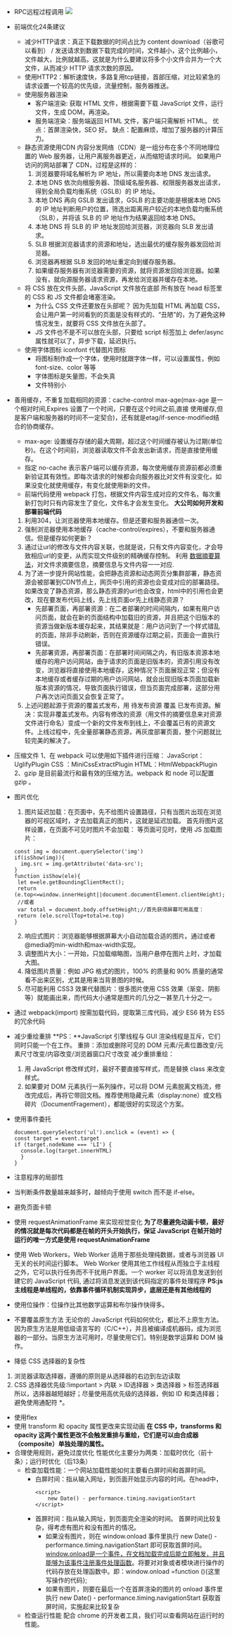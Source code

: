 - RPC远程过程调用
  ![](https://www.zhihu.com/question/25536695)
- 前端优化24条建议
  - 减少HTTP请求：真正下载数据的时间占比为 content download（谷歌可以看到） / 发送请求到数据下载完成的时间，文件越小，这个比例越小，文件越大，比例就越高。这就是为什么要建议将多个小文件合并为一个大文件，从而减少 HTTP 请求次数的原因。
  - 使用HTTP2：解析速度快，多路复用tcp链接，首部压缩，对比较紧急的请求设置一个较高的优先级，流量控制，服务器推送。
  - 使用服务器渲染
    - 客户端渲染: 获取 HTML 文件，根据需要下载 JavaScript 文件，运行文件，生成 DOM，再渲染。
    - 服务端渲染：服务端返回 HTML 文件，客户端只需解析 HTML。
    优点：首屏渲染快，SEO 好。
    缺点：配置麻烦，增加了服务器的计算压力。
  - 静态资源使用CDN
    内容分发网络（CDN）是一组分布在多个不同地理位置的 Web 服务器，让用户离服务器更近，从而缩短请求时间。
    如果用户访问的网站部署了 CDN，过程是这样的：
    1. 浏览器要将域名解析为 IP 地址，所以需要向本地 DNS 发出请求。
    2. 本地 DNS 依次向根服务器、顶级域名服务器、权限服务器发出请求，得到全局负载均衡系统（GSLB）的 IP 地址。
    3. 本地 DNS 再向 GSLB 发出请求，GSLB 的主要功能是根据本地 DNS 的 IP 地址判断用户的位置，筛选出距离用户较近的本地负载均衡系统（SLB），并将该 SLB 的 IP 地址作为结果返回给本地 DNS。
    4. 本地 DNS 将 SLB 的 IP 地址发回给浏览器，浏览器向 SLB 发出请求。
    5. SLB 根据浏览器请求的资源和地址，选出最优的缓存服务器发回给浏览器。
    6. 浏览器再根据 SLB 发回的地址重定向到缓存服务器。
    7. 如果缓存服务器有浏览器需要的资源，就将资源发回给浏览器。如果没有，就向源服务器请求资源，再发给浏览器并缓存在本地。
  - 将 CSS 放在文件头部，JavaScript 文件放在底部
    所有放在 head 标签里的 CSS 和 JS 文件都会堵塞渲染。
    - 为什么 CSS 文件还要放在头部呢？
    因为先加载 HTML 再加载 CSS，会让用户第一时间看到的页面是没有样式的、“丑陋”的，为了避免这种情况发生，就要将 CSS 文件放在头部了。
    - JS 文件也不是不可以放在头部，只要给 script 标签加上 defer/async 属性就可以了，异步下载，延迟执行。
  -  使用字体图标 iconfont 代替图片图标
     - 将图标制作成一个字体，使用时就跟字体一样，可以设置属性，例如 font-size、color 等等
     - 字体图标是矢量图，不会失真
     - 文件特别小
- 善用缓存，不重复加载相同的资源：cache-control max-age(max-age 是一个相对时间,Expires 设置了一个时间，只要在这个时间之前,直接 使用缓存,但是客户端和服务器的时间不一定契合)，还有就是etag/if-sence-modified结合的协商缓存。
   - max-age: 设置缓存存储的最大周期，超过这个时间缓存被认为过期(单位秒)。在这个时间前，浏览器读取文件不会发出新请求，而是直接使用缓存。
   - 指定 no-cache 表示客户端可以缓存资源，每次使用缓存资源前都必须重新验证其有效性。即每次请求的时候都会向服务器比对文件有没变化，如果没变化就使用缓存，有变化就使用新的文件。
   - 前端代码使用 webpack 打包，根据文件内容生成对应的文件名，每次重新打包时只有内容发生了变化，文件名才会发生变化。
  **大公司如何开发和部署前端代码**
  1. 利用304，让浏览器使用本地缓存。但是还要和服务器通信一次。
  2. 强制浏览器使用本地缓存（cache-control/expires），不要和服务器通信。但是缓存如何更新？
  3. 通过让url的修改与文件内容关联，也就是说，只有文件内容变化，才会导致相应url的变更，从而实现文件级别的精确缓存控制。
     利用 <u>数据摘要算法</u>，对文件求摘要信息，摘要信息与文件内容一一对应.
  4. 为了进一步提升网站性能，会把静态资源和动态网页分集群部署，静态资源会被部署到CDN节点上，网页中引用的资源也会变成对应的部署路径。如果改变了静态资源，那么静态资源的url也会改变，html中的引用也会更改，现在要发布代码上线，先上线页面or先上线静态资源？
     - 先部署页面，再部署资源：在二者部署的时间间隔内，如果有用户访问页面，就会在新的页面结构中加载旧的资源，并且把这个旧版本的资源当做新版本缓存起来，其结果就是：用户访问到了一个样式错乱的页面，除非手动刷新，否则在资源缓存过期之前，页面会一直执行错误。
     - 先部署资源，再部署页面：在部署时间间隔之内，有旧版本资源本地缓存的用户访问网站，由于请求的页面是旧版本的，资源引用没有改变，浏览器将直接使用本地缓存，这种情况下页面展现正常；但没有本地缓存或者缓存过期的用户访问网站，就会出现旧版本页面加载新版本资源的情况，导致页面执行错误，但当页面完成部署，这部分用户再次访问页面又会恢复正常了。
  5. 上述问题起源于资源的覆盖式发布，用 待发布资源 覆盖 已发布资源。解决：实现非覆盖式发布。内容有修改的资源（用文件的摘要信息来对资源文件进行命名）变成一个新的文件发布到线上，不会覆盖已有的资源文件。上线过程中，先全量部署静态资源，再灰度部署页面，整个问题就比较完美的解决了。
- 压缩文件
  1、在 webpack 可以使用如下插件进行压缩：
  JavaScript：UglifyPlugin
  CSS ：MiniCssExtractPlugin
  HTML：HtmlWebpackPlugin
  2、gzip 是目前最流行和最有效的压缩方法。webpack 和 node 可以配置 gzip 。
- 图片优化
  1. 图片延迟加载：在页面中，先不给图片设置路径，只有当图片出现在浏览器的可视区域时，才去加载真正的图片，这就是延迟加载。
   首先将图片这样设置，在页面不可见时图片不会加载：<img data-src="https://avatars0.githubusercontent.com/u/22117876?s=460&u=7bd8f32788df6988833da6bd155c3cfbebc68006&v=4">
   等页面可见时，使用 JS 加载图片：
   ```
   const img = document.querySelector('img')
   if(isShow(img)){
     img.src = img.getAttribute('data-src');
   }
  function isShow(ele){
    let e=ele.getBoundingClientRect();
    return (e.top<=window.innerHeight||document.documentElement.clientHeight);
    //或者
    var total = document.body.offsetHeight;//首先获得屏幕可用高度：
    return (ele.scrollTop+total>e.top)
  }
   ```
  2. 响应式图片：浏览器能够根据屏幕大小自动加载合适的图片。通过<picture>或者@media的min-width和max-width实现。
  3. 调整图片大小：一开始，只加载缩略图，当用户悬停在图片上时，才加载大图。
  4. 降低图片质量：例如 JPG 格式的图片，100% 的质量和 90% 质量的通常看不出来区别，尤其是用来当背景图的时候。
  5. 尽可能利用 CSS3 效果代替图片：很多图片使用 CSS 效果（渐变、阴影等）就能画出来，而代码大小通常是图片的几分之一甚至几十分之一。
  
-  通过 webpack(import) 按需加载代码，提取第三库代码，减少 ES6 转为 ES5 的冗余代码
-  减少重绘重排
  **PS：**JavaScript 引擎线程与 GUI 渲染线程是互斥，它们同时只能一个在工作。
  重排：添加或删除可见的 DOM 元素/元素位置改变/元素尺寸改变/内容改变/浏览器窗口尺寸改变
  减少重排重绘：
    1. 用 JavaScript 修改样式时，最好不要直接写样式，而是替换 class 来改变样式。
    2. 如果要对 DOM 元素执行一系列操作，可以将 DOM 元素脱离文档流，修改完成后，再将它带回文档。推荐使用隐藏元素（display:none）或文档碎片（DocumentFragement），都能很好的实现这个方案。
- 使用事件委托
  ```
  document.querySelector('ul').onclick = (event) => {
  const target = event.target
  if (target.nodeName === 'LI') {
    console.log(target.innerHTML)
    }
  }
  ```
- 注意程序的局部性
- 当判断条件数量越来越多时，越倾向于使用 switch 而不是 if-else。
- 避免页面卡顿
- 使用 requestAnimationFrame 来实现视觉变化
  **为了尽量避免动画卡顿，最好的情况就是每次代码都是在帧的开头开始执行，保证 JavaScript 在帧开始时运行的唯一方式是使用 requestAnimationFrame**
- 使用 Web Workers，Web Worker 适用于那些处理纯数据，或者与浏览器 UI 无关的长时间运行脚本。
  Web Worker 使用其他工作线程从而独立于主线程之外，它可以执行任务而不干扰用户界面。一个 worker 可以将消息发送到创建它的 JavaScript 代码, 通过将消息发送到该代码指定的事件处理程序
  **PS:js主线程是单线程的，依靠事件循环机制实现异步，底层还是有其他线程的**
- 使用位操作：位操作比其他数学运算和布尔操作快得多。
- 不要覆盖原生方法
  无论你的 JavaScript 代码如何优化，都比不上原生方法。因为原生方法是用低级语言写的（C/C++），并且被编译成机器码，成为浏览器的一部分。当原生方法可用时，尽量使用它们，特别是数学运算和 DOM 操作。 
-  降低 CSS 选择器的复杂性
  1. 浏览器读取选择器，遵循的原则是从选择器的右边到左边读取
  2. CSS 选择器优先级:!important > 内联 > ID选择器 > 类选择器 > 标签选择器
所以，选择器越短越好；尽量使用高优先级的选择器，例如 ID 和类选择器；避免使用通配符 *。
-  使用flex
-  使用 transform 和 opacity 属性更改来实现动画
  **在 CSS 中，transforms 和 opacity 这两个属性更改不会触发重排与重绘，它们是可以由合成器（composite）单独处理的属性。**
- 合理使用规则，避免过度优化
  性能优化主要分为两类：加载时优化（前十条）；运行时优化（后13条）
  - 检查加载性能：一个网站加载性能如何主要看白屏时间和首屏时间。
    - 白屏时间：指从输入网址，到页面开始显示内容的时间。在head中，
      ```
      <script>
	      new Date() - performance.timing.navigationStart
      </script>
      ```
    - 首屏时间：指从输入网址，到页面完全渲染的时间。
       首屏时间比较复杂，得考虑有图片和没有图片的情况。
       - 如果没有图片，则在 window.onload 事件里执行 new Date() - performance.timing.navigationStart 即可获取首屏时间。
          <u>window.onload是一个事件，在文档加载完成后能立即触发，并且能够为该事件注册事件处理函数</u>。将要对对象或者模块进行操作的代码存放在处理函数中。即：window.onload =function (){这里写操作的代码};
       - 如果有图片，则要在最后一个在首屏渲染的图片的 onload 事件里执行 new Date() - performance.timing.navigationStart 获取首屏时间，实施起来比较复杂
  - 检查运行性能
    配合 chrome 的开发者工具，我们可以查看网站在运行时的性能。  


